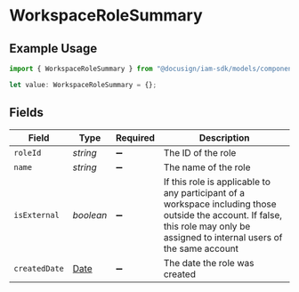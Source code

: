 # WorkspaceRoleSummary

## Example Usage

```typescript
import { WorkspaceRoleSummary } from "@docusign/iam-sdk/models/components";

let value: WorkspaceRoleSummary = {};
```

## Fields

| Field                                                                                                                                                                            | Type                                                                                                                                                                             | Required                                                                                                                                                                         | Description                                                                                                                                                                      |
| -------------------------------------------------------------------------------------------------------------------------------------------------------------------------------- | -------------------------------------------------------------------------------------------------------------------------------------------------------------------------------- | -------------------------------------------------------------------------------------------------------------------------------------------------------------------------------- | -------------------------------------------------------------------------------------------------------------------------------------------------------------------------------- |
| `roleId`                                                                                                                                                                         | *string*                                                                                                                                                                         | :heavy_minus_sign:                                                                                                                                                               | The ID of the role                                                                                                                                                               |
| `name`                                                                                                                                                                           | *string*                                                                                                                                                                         | :heavy_minus_sign:                                                                                                                                                               | The name of the role                                                                                                                                                             |
| `isExternal`                                                                                                                                                                     | *boolean*                                                                                                                                                                        | :heavy_minus_sign:                                                                                                                                                               | If this role is applicable to any participant of a workspace including those outside the account. If false, this role may only be assigned to internal users of the same account |
| `createdDate`                                                                                                                                                                    | [Date](https://developer.mozilla.org/en-US/docs/Web/JavaScript/Reference/Global_Objects/Date)                                                                                    | :heavy_minus_sign:                                                                                                                                                               | The date the role was created                                                                                                                                                    |